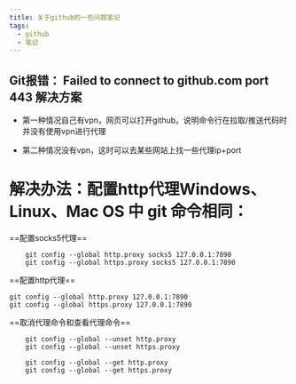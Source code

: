 ```yaml
---
title: 关于github的一些问题笔记
tags:
  - github
  - 笔记
---
```




## Git报错： Failed to connect to github.com port 443 解决方案

* 第一种情况自己有vpn，网页可以打开github。说明命令行在拉取/推送代码时并没有使用vpn进行代理

* 第二种情况没有vpn，这时可以去某些网站上找一些代理ip+port

# 解决办法：配置http代理Windows、Linux、Mac OS 中 git 命令相同：
==配置socks5代理==
```shell
    git config --global http.proxy socks5 127.0.0.1:7890
    git config --global https.proxy socks5 127.0.0.1:7890
```
==配置http代理==
```shell
git config --global http.proxy 127.0.0.1:7890
git config --global https.proxy 127.0.0.1:7890
```

==取消代理命令和查看代理命令==
```shell
    git config --global --unset http.proxy
    git config --global --unset https.proxy

    git config --global --get http.proxy
    git config --global --get https.proxy
```
